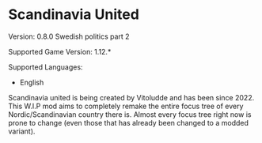 
# Scandinavia United

Version: 0.8.0 Swedish politics part 2

Supported Game Version: 1.12.*

Supported Languages:

* English

Scandinavia united is being created by Vitoludde and has been since 2022. This W.I.P mod aims to completely remake the entire focus tree of every Nordic/Scandinavian country there is. Almost every focus tree right now is prone to change (even those that has already been changed to a modded variant).

